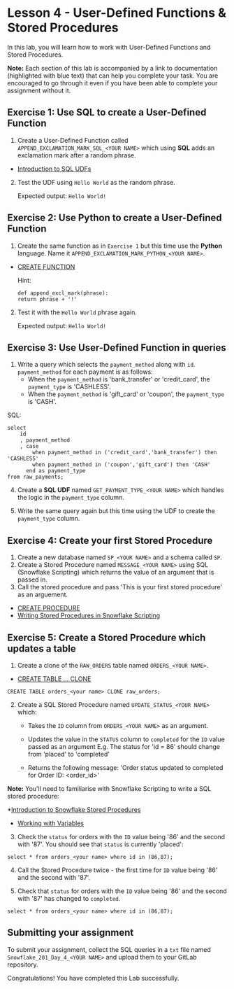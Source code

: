 # Lesson 4 - User-Defined Functions & Stored Procedures

In this lab, you will learn how to work with User-Defined Functions and Stored Procedures.

**Note:** Each section of this lab is accompanied by a link to documentation (highlighted with blue text) that can help you complete your task. You are encouraged to go through it even if you have been able to complete your assignment without it.


## Exercise 1: Use SQL to create a User-Defined Function
1. Create a User-Defined Function called `APPEND_EXCLAMATION_MARK_SQL_<YOUR NAME>` which using **SQL** adds an exclamation mark after a random phrase. 

* [Introduction to SQL UDFs](https://docs.snowflake.com/en/developer-guide/udf/sql/udf-sql-introduction)

2. Test the UDF using `Hello World` as the random phrase. 

    Expected output: `Hello World!`


## Exercise 2: Use Python to create a User-Defined Function
1. Create the same function as in `Exercise 1` but this time use the **Python** language. Name it `APPEND_EXCLAMATION_MARK_PYTHON_<YOUR NAME>`.

* [CREATE FUNCTION](https://docs.snowflake.com/en/sql-reference/sql/create-function)

    Hint:
    ```
    def append_excl_mark(phrase):
    return phrase + '!'
    ```
2. Test it with the `Hello World` phrase again.

    Expected output: `Hello World!`


## Exercise 3: Use User-Defined Function in queries
1. Write a query which selects the `payment_method` along with `id`.
    `payment_method` for each payment is as follows: 
    - When the `payment_method` is 'bank_transfer' or 'credit_card', the `payment_type` is 'CASHLESS'.
    - When the `payment_method` is 'gift_card' or 'coupon', the `payment_type` is 'CASH'.

SQL:
```
select
    id
    , payment_method
    , case 
        when payment_method in ('credit_card','bank_transfer') then 'CASHLESS' 
        when payment_method in ('coupon','gift_card') then 'CASH' 
      end as payment_type
from raw_payments;
```

4. Create a **SQL UDF** named `GET_PAYMENT_TYPE_<YOUR NAME>` which handles the logic in the `payment_type` column.

5. Write the same query again but this time using the UDF to create the `payment_type` column.


## Exercise 4: Create your first Stored Procedure
1. Create a new database named `SP_<YOUR NAME>` and a schema called `SP`.
2. Create a Stored Procedure named `MESSAGE_<YOUR NAME>` using SQL (Snowflake Scripting) which returns the value of an argument that is passed in. 
3. Call the stored procedure and pass 'This is your first stored procedure' as an arguement.

* [CREATE PROCEDURE](https://docs.snowflake.com/en/sql-reference/sql/create-procedure)
* [Writing Stored Procedures in Snowflake Scripting](https://docs.snowflake.com/en/developer-guide/stored-procedure/stored-procedures-snowflake-scripting)

## Exercise 5: Create a Stored Procedure which updates a table
1. Create a clone of the `RAW_ORDERS` table named `ORDERS_<YOUR NAME>`.

* [CREATE TABLE ... CLONE](https://docs.snowflake.com/en/sql-reference/sql/create-table#create-table-clone)

```
CREATE TABLE orders_<your name> CLONE raw_orders;
```

2. Create a SQL Stored Procedure named `UPDATE_STATUS_<YOUR NAME>` which:

    - Takes the `ID` column from `ORDERS_<YOUR NAME>` as an argument.

    - Updates the value in the `STATUS` column to `completed` for the `ID` value passed as an argument
        E.g. The status for 'id = 86' should change from 'placed' to 'completed'

    - Returns the following message: 'Order status updated to completed for Order ID: <order_id>'

**Note:** You'll need to familiarise with Snowflake Scripting to write a SQL stored procedure:

*[Introduction to Snowflake Stored Procedures](https://thinketl.com/introduction-to-snowflake-stored-procedures/)

* [Working with Variables](https://docs.snowflake.com/en/developer-guide/snowflake-scripting/variables#label-snowscript-variables-binding)

3. Check the `status` for orders with the `ID` value being '86' and the second with '87'. You should see that `status` is currently 'placed':

```
select * from orders_<your name> where id in (86,87);
```

4. Call the Stored Procedure twice - the first time for `ID` value being '86' and the second with '87'. 

5. Check that `status` for orders with the `ID` value being '86' and the second with '87' has changed to `completed`.

```
select * from orders_<your name> where id in (86,87);
```


## Submitting your assignment
To submit your assignment, collect the SQL queries in a `txt` file named `Snowflake_201_Day_4_<YOUR NAME>` and upload them to your GitLab repository.

Congratulations! You have completed this Lab successfully.




